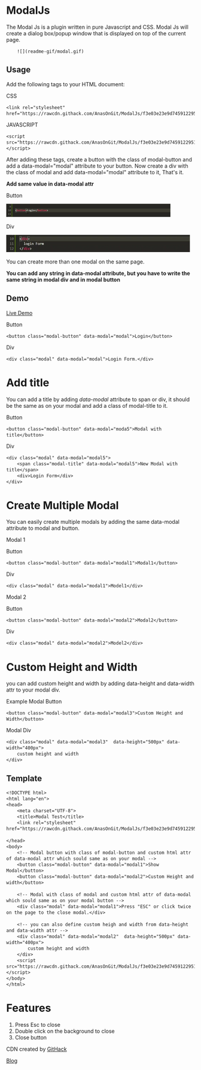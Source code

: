# ModalJs
The Modal Js is a plugin written in pure Javascript and CSS.
Modal Js will create a dialog box/popup window that is displayed on top of the current page.

		![](readme-gif/modal.gif)

## Usage
Add the following tags to your HTML document:

CSS
```
<link rel="stylesheet" href="https://rawcdn.githack.com/AnasOnGit/ModalJs/f3e03e23e9d7459122951c2eddb58f22ded77490/modal.css">
```
JAVASCRIPT
```
<script src="https://rawcdn.githack.com/AnasOnGit/ModalJs/f3e03e23e9d7459122951c2eddb58f22ded77490/modal.js"></script>
```

After adding these tags, create a button with the class of modal-button and add a data-modal="modal" attribute to your button.
Now create a div with the class of modal and add data-modal="modal" attribute to it, That's it.

**Add same value in data-modal attr**

Button

![](readme-gif/button.gif)

Div

![](readme-gif/div.gif)

You can create more than one modal on the same page.

**You can add any string in data-modal attribute, but you have to write the same string in modal div and in modal button**


## Demo
[Live Demo](https://anasongit.github.io/ModalJs/)

Button
```
<button class="modal-button" data-modal="modal">Login</button>
```
Div
```
<div class="modal" data-modal="modal">Login Form.</div>
```
# Add title 
You can add a title by adding _data-modal_ attribute to span or div, it should be the same as on your modal and add a class of modal-title to it.

Button
```
<button class="modal-button" data-modal="moda5">Modal with title</button>
```
Div
```
<div class="modal" data-modal="modal5">
	<span class="modal-title" data-modal="modal5">New Modal with title</span>
	<div>Login Form</div>
</div>
```

# Create Multiple Modal
You can easily create multiple modals by adding the same data-modal attribute to modal and button.

Modal 1

Button
```
<button class="modal-button" data-modal="modal1">Modal1</button>
```
Div
```
<div class="modal" data-modal="modal1">Model1</div>
``` 

Modal 2

Button
```
<button class="modal-button" data-modal="modal2">Modal2</button>
```
Div
```
<div class="modal" data-modal="modal2">Model2</div>
``` 

# Custom Height and Width
you can add custom height and width by adding data-height and data-width attr to your modal div.

Example
Modal Button
```
<button class="modal-button" data-modal="modal3">Custom Height and Width</button>
```
Modal Div
```
<div class="modal" data-modal="modal3"  data-height="500px" data-width="400px">
	custom height and width
</div>
```

## Template
```
<!DOCTYPE html>
<html lang="en">
<head>
	<meta charset="UTF-8">
	<title>Modal Test</title>
	<link rel="stylesheet" href="https://rawcdn.githack.com/AnasOnGit/ModalJs/f3e03e23e9d7459122951c2eddb58f22ded77490/modal.css"

</head>
<body>
	<!-- Modal button with class of modal-button and custom html attr of data-modal attr which sould same as on your modal -->
	<button class="modal-button" data-modal="modal1">Show Modal</button>
	<button class="modal-button" data-modal="modal2">Custom Height and width</button>

	<!-- Modal with class of modal and custom html attr of data-modal  which sould same as on your modal button -->
	<div class="modal" data-modal="modal1">Press "ESC" or click twice on the page to the close modal.</div>

	<!-- you can also define custom heigh and width from data-height and data-width attr -->
	<div class="modal" data-modal="modal2"  data-height="500px" data-width="400px">
		custom height and width
	</div>
	<script src="https://rawcdn.githack.com/AnasOnGit/ModalJs/f3e03e23e9d7459122951c2eddb58f22ded77490/modal.js"></script>
</body>
</html>	
```

# Features
1. Press Esc to close
2. Double click on the background to close
3. Close button


CDN created by [GitHack](https://raw.githack.com/)

[Blog](https://programmingplugs.blogspot.com/2020/02/create-modal-from-html-javascript-and.html)
